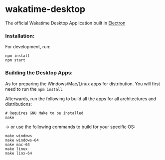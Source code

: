 # wakatime-desktop
The official Wakatime Desktop Application built in [Electron](https://github.com/atom/electron)

### Installation:

For development, run:

```shell
npm install
npm start
```

### Building the Desktop Apps:

As for preparing the Windows/Mac/Linux apps for distribution. You will first need to run the ```npm install```.

Afterwards, run the following to build all the apps for all architectures and distributions:

```shell
# Requires GNU Make to be installed
make
```

-> or use the following commands to build for your specific OS:

```shell
make windows
make windows-64
make mac-64
make linux
make linx-64
```
